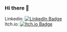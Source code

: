 ### Hi there 👋


<div id="badges">
  Linkedin: 
  <a href="https://www.linkedin.com/in/jordankozlowski/">
    <img src="https://img.shields.io/badge/LinkedIn-blue?style=for-the-badge&logo=linkedin&logoColor=white" alt="LinkedIn Badge"/>
  </a><br>
  Itch.io: 
  <a href="https://onthezero.itch.io/">
    <img src="https://img.shields.io/badge/Itch.io-8A2BE2" alt="Itch.io Badge"/>
  </a>
</div>

<!--
**onTheZero/onTheZero** is a ✨ _special_ ✨ repository because its `README.md` (this file) appears on your GitHub profile.

Here are some ideas to get you started:

- 🔭 I’m currently working on ...
- 🌱 I’m currently learning ...
- 👯 I’m looking to collaborate on ...
- 🤔 I’m looking for help with ...
- 💬 Ask me about ...
- 📫 How to reach me: ...
- 😄 Pronouns: ...
- ⚡ Fun fact: ...
-->
